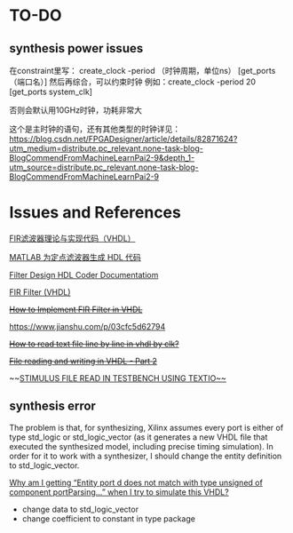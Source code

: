 # TO-DO

## synthesis power issues

在constraint里写：
create_clock -period （时钟周期，单位ns） [get_ports （端口名）]
然后再综合，可以约束时钟
例如：create_clock -period 20 [get_ports system_clk]

否则会默认用10GHz时钟，功耗非常大

这个是主时钟的语句，还有其他类型的时钟详见：https://blog.csdn.net/FPGADesigner/article/details/82871624?utm_medium=distribute.pc_relevant.none-task-blog-BlogCommendFromMachineLearnPai2-9&depth_1-utm_source=distribute.pc_relevant.none-task-blog-BlogCommendFromMachineLearnPai2-9

# Issues and References

[FIR滤波器理论与实现代码（VHDL）](https://zhuanlan.zhihu.com/p/27048994)

[MATLAB 为定点滤波器生成 HDL 代码](https://ww2.mathworks.cn/products/filterhdl.html)

[Filter Design HDL Coder Documentatiom](https://ww2.mathworks.cn/help/hdlfilter/index.html?s_tid=CRUX_lftnav)

[FIR Filter (VHDL)](https://www.digikey.com/eewiki/pages/viewpage.action?pageId=78086825)

~~[How to Implement FIR Filter in VHDL](https://surf-vhdl.com/how-to-implement-fir-filter-in-vhdl/)~~

https://www.jianshu.com/p/03cfc5d62794

~~[How to read text file line by line in vhdl by clk?](https://stackoverflow.com/questions/51386282/how-to-read-text-file-line-by-line-in-vhdl-by-clk)~~

~~[File reading and writing in VHDL - Part 2](https://vhdlguru.blogspot.com/2011/02/file-reading-and-writing-in-vhdl-part-2.html)~~

~~[STIMULUS FILE READ IN TESTBENCH USING TEXTIO~~](https://vhdlwhiz.com/stimulus-file/)

## synthesis error

The problem is that, for synthesizing, Xilinx assumes every port is either of type std_logic or std_logic_vector (as it generates a new VHDL file that executed the synthesized model, including precise timing simulation). In order for it to work with a synthesizer, I should change the entity definition to std_logic_vector.

[Why am I getting “Entity port d does not match with type unsigned of component portParsing…” when I try to simulate this VHDL?](https://stackoverflow.com/questions/18800137/why-am-i-getting-entity-port-d-does-not-match-with-type-unsigned-of-component-p)

+ change data to std_logic_vector
+ change coefficient to constant in type package